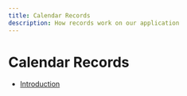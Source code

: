 ```yaml
---
title: Calendar Records
description: How records work on our application
---
```


# Calendar Records

- [Introduction](#introduction)
